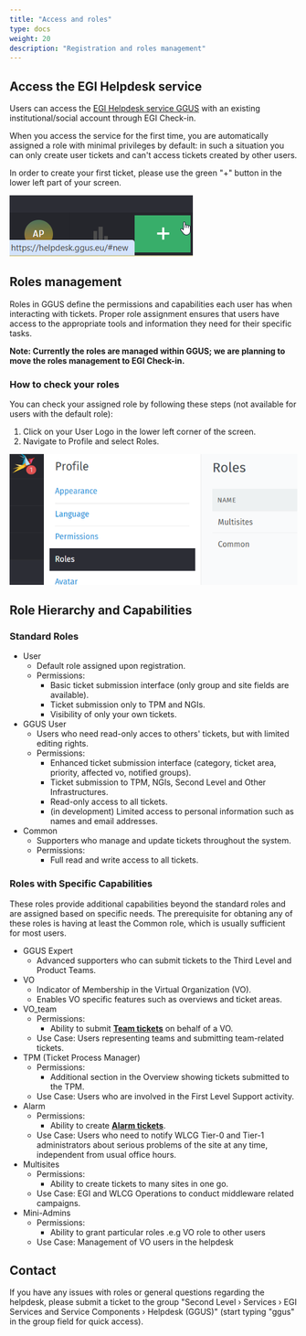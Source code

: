 ```yaml
---
title: "Access and roles"
type: docs
weight: 20
description: "Registration and roles management"
---
```


## Access the EGI Helpdesk service

Users can access the [EGI Helpdesk service GGUS](https://helpdesk.egi.eu/) 
with an existing institutional/social account through EGI Check-in.

When you access the service for the first time, you are automatically assigned
a role with minimal privileges by default: in such a situation you can only
create user tickets and can't access tickets created by other users.

In order to create your first ticket, please use the green "+" button in the
lower left part of your screen.

![Create ticket button](create-ticket.png)

## Roles management

Roles in GGUS define the permissions and capabilities each user has when
interacting with tickets. Proper role assignment ensures that users have
access to the appropriate tools and information they need for their specific
tasks.

**Note: Currently the roles are managed within GGUS; we are planning to move
the roles management to EGI Check-in.**

### How to check your roles

You can check your assigned role by following these steps (not available for
users with the default role):

1. Click on your User Logo in the lower left corner of the screen.
2. Navigate to Profile and select Roles.

![Check your roles](owned-roles.png)

## Role Hierarchy and Capabilities

### Standard Roles

- User
  - Default role assigned upon registration. 
  - Permissions:
    - Basic ticket submission interface (only group and site fields are
	available).
    - Ticket submission only to TPM and NGIs. 
    - Visibility of only your own tickets.
- GGUS User
  - Users who need read-only acces to others' tickets, but with limited editing
  rights.
  - Permissions:
    - Enhanced ticket submission interface (category, ticket area, priority,
	affected vo, notified groups).
    - Ticket submission to TPM, NGIs, Second Level and Other Infrastructures. 
    - Read-only access to all tickets.
    - (in development) Limited access to personal information such as names and
	email addresses. 
- Common
  - Supporters who manage and update tickets throughout the system.
  - Permissions:
    - Full read and write access to all tickets.

### Roles with Specific Capabilities

These roles provide additional capabilities beyond the standard roles and are
assigned based on specific needs. The prerequisite for obtaning any of these
roles is having at least the Common role, which is usually sufficient for most
users. 

- GGUS Expert
  - Advanced supporters who can submit tickets to the Third Level and Product
  Teams.
- VO
  - Indicator of Membership in the Virtual Organization (VO).
  - Enables VO specific features such as overviews and ticket areas. 
- VO_team
  - Permissions:
    - Ability to submit **[Team tickets](../features/team-tickets/)**
    on behalf of a VO.
  - Use Case: Users representing teams and submitting team-related tickets.
- TPM (Ticket Process Manager)
  - Permissions:
    - Additional section in the Overview showing tickets submitted to the TPM.
  - Use Case: Users who are involved in the First Level Support activity.
- Alarm
  - Permissions:
    - Ability to create **[Alarm tickets](../features/alarms-tickets/)**.
  - Use Case: Users who need to notify WLCG Tier-0 and Tier-1 administrators
  about serious problems of the site at any time, independent from usual office
  hours.
- Multisites
  - Permissions:
    - Ability to create tickets to many sites in one go.
  - Use Case: EGI and WLCG Operations to conduct middleware related campaigns.
- Mini-Admins
  - Permissions: 
    - Ability to grant particular roles .e.g VO role to other users 
  - Use Case: Management of VO users in the helpdesk

## Contact

If you have any issues with roles or general questions regarding the helpdesk,
please submit a ticket to the group "Second Level › Services › EGI Services and
Service Components › Helpdesk (GGUS)" (start typing "ggus" in the group field
for quick access).
